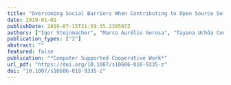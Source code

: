 ```yaml
---
title: "Overcoming Social Barriers When Contributing to Open Source Software Projects"
date: 2019-01-01
publishDate: 2019-07-15T21:59:35.238507Z
authors: ["Igor Steinmacher", "Marco Aurélio Gerosa", "Tayana Uchôa Conte", "David F. Redmiles"]
publication_types: ["2"]
abstract: ""
featured: false
publication: "*Computer Supported Cooperative Work*"
url_pdf: "https://doi.org/10.1007/s10606-018-9335-z"
doi: "10.1007/s10606-018-9335-z"
---
```



